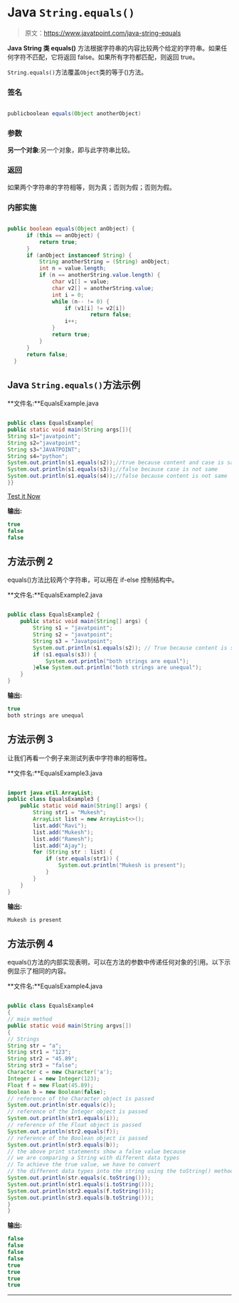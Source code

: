 # Java `String.equals()`

> 原文：<https://www.javatpoint.com/java-string-equals>

**Java String 类 equals()** 方法根据字符串的内容比较两个给定的字符串。如果任何字符不匹配，它将返回 false。如果所有字符都匹配，则返回 true。

`String.equals()`方法覆盖`Object`类的等于()方法。

### 签名

```java

publicboolean equals(Object anotherObject)

```

### 参数

**另一个对象**:另一个对象，即与此字符串比较。

### 返回

如果两个字符串的字符相等，则为真；否则为假；否则为假。

### 内部实施

```java

public boolean equals(Object anObject) {  
      if (this == anObject) {  
          return true;  
      }  
      if (anObject instanceof String) {  
          String anotherString = (String) anObject;  
          int n = value.length;  
          if (n == anotherString.value.length) {  
              char v1[] = value;  
              char v2[] = anotherString.value;  
              int i = 0;  
              while (n-- != 0) {  
                  if (v1[i] != v2[i])  
                          return false;  
                  i++;  
              }  
              return true;  
          }  
      }  
      return false;  
  }  

```

## Java `String.equals()`方法示例

**文件名:**EqualsExample.java

```java

public class EqualsExample{
public static void main(String args[]){
String s1="javatpoint";
String s2="javatpoint";
String s3="JAVATPOINT";
String s4="python";
System.out.println(s1.equals(s2));//true because content and case is same
System.out.println(s1.equals(s3));//false because case is not same
System.out.println(s1.equals(s4));//false because content is not same
}}

```

[Test it Now](https://www.javatpoint.com/opr/test.jsp?filename=EqualsExample)

**输出:**

```java
true
false
false

```

## 方法示例 2

equals()方法比较两个字符串，可以用在 if-else 控制结构中。

**文件名:**EqualsExample2.java

```java

public class EqualsExample2 {
	public static void main(String[] args) {
		String s1 = "javatpoint";  
		String s2 = "javatpoint";  
		String s3 = "Javatpoint";
		System.out.println(s1.equals(s2)); // True because content is same  
		if (s1.equals(s3)) {
			System.out.println("both strings are equal");
		}else System.out.println("both strings are unequal");	
	}
}

```

**输出:**

```java
true
both strings are unequal

```

## 方法示例 3

让我们再看一个例子来测试列表中字符串的相等性。

**文件名:**EqualsExample3.java

```java

import java.util.ArrayList;
public class EqualsExample3 {
	public static void main(String[] args) {
		String str1 = "Mukesh";
		ArrayList list = new ArrayList<>();
		list.add("Ravi"); 
		list.add("Mukesh");
		list.add("Ramesh");
		list.add("Ajay");
		for (String str : list) {
			if (str.equals(str1)) {
				System.out.println("Mukesh is present");
			}
		}
	}
} 
```

**输出:**

```java
Mukesh is present

```

## 方法示例 4

equals()方法的内部实现表明，可以在方法的参数中传递任何对象的引用。以下示例显示了相同的内容。

**文件名:**EqualsExample4.java

```java

public class EqualsExample4 
{
// main method
public static void main(String argvs[])
{
// Strings
String str = "a";
String str1 = "123";
String str2 = "45.89";
String str3 = "false";
Character c = new Character('a');
Integer i = new Integer(123);
Float f = new Float(45.89);
Boolean b = new Boolean(false);
// reference of the Character object is passed
System.out.println(str.equals(c));
// reference of the Integer object is passed
System.out.println(str1.equals(i));
// reference of the Float object is passed
System.out.println(str2.equals(f));
// reference of the Boolean object is passed
System.out.println(str3.equals(b));
// the above print statements show a false value because
// we are comparing a String with different data types
// To achieve the true value, we have to convert 
// the different data types into the string using the toString() method
System.out.println(str.equals(c.toString()));
System.out.println(str1.equals(i.toString()));
System.out.println(str2.equals(f.toString()));
System.out.println(str3.equals(b.toString()));
}
}

```

**输出:**

```java
false
false
false
false
true
true
true
true

```

* * *